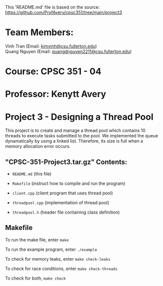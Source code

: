 This 'README.md' file is based on the source: https://github.com/ProfAvery/cpsc351/tree/main/project3
# Team Members: 
Vinh Tran (Email: kimvinh@csu.fullerton.edu)  
Quang Nguyen (Email: quangdnguyen2211@csu.fullerton.edu)
# Course: CPSC 351 - 04
# Professor: Kenytt Avery

# Project 3 - Designing a Thread Pool

This project is to create and manage a thread pool which contains 10 threads to execute tasks submitted to the pool. We implemented
the queue dynamatically by using a linked list. Therefore, its size is full when a memory allocation error occurs. 

## "CPSC-351-Project3.tar.gz" Contents:

- `README.md` (this file)

- `Makefile` (instruct how to compile and run the program)

- `client.cpp` (client program that uses thread pool)

- `threadpool.cpp` (implementation of thread pool)

- `threadpool.h` (header file containing class definition)

## Makefile

To run the make file, enter `make`

To run the example program, enter `./example`

To check for memory leaks, enter `make check-leaks`

To check for race conditions, enter `make check-threads`

To check for both, `make check`
